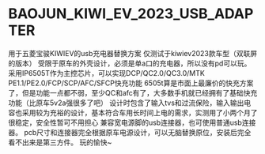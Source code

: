 # BAOJUN_KIWI_EV_2023_USB_ADAPTER
用于五菱宝骏KIWIEV的usb充电器替换方案
仅测试于kiwiev2023款车型（双联屏的版本）
受限于原车的外壳设计，必须是单a口的充电器，所以没有pd可以玩。
采用IP6505T作为主控芯片，可以实现DCP/QC2.0/QC3.0/MTK PE1.1/PE2.0/FCP/SCP/AFC/SFCP快充功能
6505t算是市面上最廉价的快充方案了，但是功能一点都不弱，至少QC和afc有了，大多数手机就已经拥有了基础快充功能（比原车5v2a强很多了吧）
设计时包含了输入tvs和过流保险，输入输出电容也采用较为充裕的设计，基本符合车用长时间上电的需求，实测用了小两个月了很稳定，安全性暂可不用担心
兼容宽电源脚的usb连接器，也可使用普通usb连接器。
pcb尺寸和连接器完全根据原车电源设计，可以无脑替换原位，安装后完全看不出来是第三方件。
玩的愉快~
